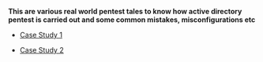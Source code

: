 
**This are various real world pentest tales to know how active directory pentest is carried out and some common mistakes, misconfigurations etc**

- [Case Study 1](https://tcm-sec.com/pentest-tales-001-you-spent-how-much-on-security)

- [Case Study 2](https://tcm-sec.com/pentest-tales-002-digging-deep%e2%80%8b/)

